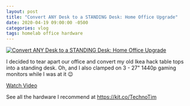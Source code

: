 ```yaml
---
layout: post
title: "Convert ANY Desk to a STANDING Desk: Home Office Upgrade"
date: 2020-04-19 09:00:00 -0500
categories: vlog
tags: homelab office hardware
---
```


[![Convert ANY Desk to a STANDING Desk: Home Office Upgrade](https://img.youtube.com/vi/wOSx4pDyq7E/0.jpg)](https://www.youtube.com/watch?v=wOSx4pDyq7E "Convert ANY Desk to a STANDING Desk: Home Office Upgrade")

I decided to tear apart our office and convert my old Ikea hack table tops into a standing desk.  Oh, and I also clamped on 3 - 27" 1440p gaming monitors while I was at it 😉

[Watch Video](https://www.youtube.com/watch?v=wOSx4pDyq7E)

See all the hardware I recommend at <https://kit.co/TechnoTim>
